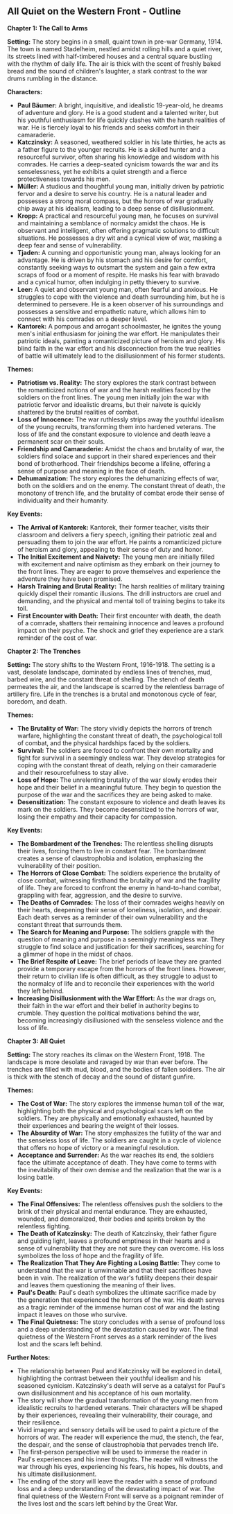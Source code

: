 ## All Quiet on the Western Front - Outline

**Chapter 1: The Call to Arms**

**Setting:**  The story begins in a small, quaint town in pre-war Germany, 1914.  The town is named Stadelheim, nestled amidst rolling hills and a quiet river, its streets lined with half-timbered houses and a central square bustling with the rhythm of daily life.  The air is thick with the scent of freshly baked bread and the sound of children's laughter, a stark contrast to the war drums rumbling in the distance.

**Characters:**

* **Paul Bäumer:**  A bright, inquisitive, and idealistic 19-year-old, he dreams of adventure and glory.  He is a good student and a talented writer, but his youthful enthusiasm for life quickly clashes with the harsh realities of war.  He is fiercely loyal to his friends and seeks comfort in their camaraderie.
* **Katczinsky:**  A seasoned, weathered soldier in his late thirties, he acts as a father figure to the younger recruits.   He is a skilled hunter and a resourceful survivor, often sharing his knowledge and wisdom with his comrades.  He carries a deep-seated cynicism towards the war and its senselessness, yet he exhibits a quiet strength and a fierce protectiveness towards his men.
* **Müller:** A studious and thoughtful young man, initially driven by patriotic fervor and a desire to serve his country.  He is a natural leader and possesses a strong moral compass, but the horrors of war gradually chip away at his idealism, leading to a deep sense of disillusionment.
* **Kropp:**  A practical and resourceful young man, he focuses on survival and maintaining a semblance of normalcy amidst the chaos.  He is observant and intelligent, often offering pragmatic solutions to difficult situations. He possesses a dry wit and a cynical view of war, masking a deep fear and sense of vulnerability. 
* **Tjaden:**  A cunning and opportunistic young man, always looking for an advantage. He is driven by his stomach and his desire for comfort, constantly seeking ways to outsmart the system and gain a few extra scraps of food or a moment of respite. He masks his fear with bravado and a cynical humor, often indulging in petty thievery to survive.
* **Leer:**  A quiet and observant young man, often fearful and anxious. He struggles to cope with the violence and death surrounding him,  but he is determined to persevere.  He is a keen observer of his surroundings and possesses a sensitive and empathetic nature, which allows him to connect with his comrades on a deeper level.
* **Kantorek:**  A pompous and arrogant schoolmaster, he ignites the young men's initial enthusiasm for joining the war effort. He manipulates their patriotic ideals, painting a romanticized picture of heroism and glory. His blind faith in the war effort and his disconnection from the true realities of battle will ultimately lead to the disillusionment of his former students.

**Themes:** 

* **Patriotism vs. Reality:**  The story explores the stark contrast between the romanticized notions of war and the harsh realities faced by the soldiers on the front lines.  The young men initially join the war with patriotic fervor and idealistic dreams, but their naivete is quickly shattered by the brutal realities of combat.
* **Loss of Innocence:**  The war ruthlessly strips away the youthful idealism of the young recruits, transforming them into hardened veterans.  The loss of life and the constant exposure to violence and death leave a permanent scar on their souls.
* **Friendship and Camaraderie:**  Amidst the chaos and brutality of war, the soldiers find solace and support in their shared experiences and their bond of brotherhood. Their friendships become a lifeline, offering a sense of purpose and meaning in the face of death.
* **Dehumanization:**  The story explores the dehumanizing effects of war, both on the soldiers and on the enemy.  The constant threat of death, the monotony of trench life, and the brutality of combat erode their sense of individuality and their humanity.

**Key Events:**

* **The Arrival of Kantorek:** Kantorek, their former teacher, visits their classroom and delivers a fiery speech, igniting their patriotic zeal and persuading them to join the war effort.  He paints a romanticized picture of heroism and glory, appealing to their sense of duty and honor. 
* **The Initial Excitement and Naivety:**   The young men are initially filled with excitement and naive optimism as they embark on their journey to the front lines.  They are eager to prove themselves and experience the adventure they have been promised.
* **Harsh Training and Brutal Reality:**  The harsh realities of military training quickly dispel their romantic illusions.  The drill instructors are cruel and demanding, and the physical and mental toll of training begins to take its toll. 
* **First Encounter with Death:**   Their first encounter with death, the death of a comrade, shatters their remaining innocence and leaves a profound impact on their psyche.  The shock and grief they experience are a stark reminder of the cost of war.

**Chapter 2: The Trenches**

**Setting:**  The story shifts to the Western Front, 1916-1918.  The setting is a vast, desolate landscape, dominated by endless lines of trenches, mud, barbed wire, and the constant threat of shelling.  The stench of death permeates the air, and the landscape is scarred by the relentless barrage of artillery fire.  Life in the trenches is a brutal and monotonous cycle of fear, boredom, and death. 

**Themes:**

* **The Brutality of War:**  The story vividly depicts the horrors of trench warfare, highlighting the constant threat of death, the psychological toll of combat, and the physical hardships faced by the soldiers. 
* **Survival:**  The soldiers are forced to confront their own mortality and fight for survival in a seemingly endless war.  They develop strategies for coping with the constant threat of death, relying on their camaraderie and their resourcefulness to stay alive.
* **Loss of Hope:**  The unrelenting brutality of the war slowly erodes their hope and their belief in a meaningful future.  They begin to question the purpose of the war and the sacrifices they are being asked to make.
* **Desensitization:**  The constant exposure to violence and death leaves its mark on the soldiers.  They become desensitized to the horrors of war, losing their empathy and their capacity for compassion.

**Key Events:**

* **The Bombardment of the Trenches:** The relentless shelling disrupts their lives, forcing them to live in constant fear. The bombardment creates a sense of claustrophobia and isolation, emphasizing the vulnerability of their position.
* **The Horrors of Close Combat:**  The soldiers experience the brutality of close combat, witnessing firsthand the brutality of war and the fragility of life.  They are forced to confront the enemy in hand-to-hand combat, grappling with fear, aggression, and the desire to survive.
* **The Deaths of Comrades:**  The loss of their comrades weighs heavily on their hearts, deepening their sense of loneliness, isolation, and despair. Each death serves as a reminder of their own vulnerability and the constant threat that surrounds them.
* **The Search for Meaning and Purpose:**  The soldiers grapple with the question of meaning and purpose in a seemingly meaningless war. They struggle to find solace and justification for their sacrifices, searching for a glimmer of hope in the midst of chaos. 
* **The Brief Respite of Leave:**  The brief periods of leave they are granted provide a temporary escape from the horrors of the front lines.  However, their return to civilian life is often difficult, as they struggle to adjust to the normalcy of life and to reconcile their experiences with the world they left behind.  
* **Increasing Disillusionment with the War Effort:**  As the war drags on, their faith in the war effort and their belief in authority begins to crumble.  They question the political motivations behind the war, becoming increasingly disillusioned with the senseless violence and the loss of life.

**Chapter 3: All Quiet**

**Setting:**  The story reaches its climax on the Western Front, 1918. The landscape is more desolate and ravaged by war than ever before.  The trenches are filled with mud, blood, and the bodies of fallen soldiers.  The air is thick with the stench of decay and the sound of distant gunfire. 

**Themes:**

* **The Cost of War:**  The story explores the immense human toll of the war, highlighting both the physical and psychological scars left on the soldiers.  They are physically and emotionally exhausted, haunted by their experiences and bearing the weight of their losses. 
* **The Absurdity of War:**  The story emphasizes the futility of the war and the senseless loss of life.  The soldiers are caught in a cycle of violence that offers no hope of victory or a meaningful resolution.
* **Acceptance and Surrender:**  As the war reaches its end, the soldiers face the ultimate acceptance of death.  They have come to terms with the inevitability of their own demise and the realization that the war is a losing battle.

**Key Events:**

* **The Final Offensives:**  The relentless offensives push the soldiers to the brink of their physical and mental endurance. They are exhausted, wounded, and demoralized,  their bodies and spirits broken by the relentless fighting.
* **The Death of Katczinsky:**  The death of Katczinsky, their father figure and guiding light, leaves a profound emptiness in their hearts and a sense of vulnerability that they are not sure they can overcome.  His loss symbolizes the loss of hope and the fragility of life. 
* **The Realization That They Are Fighting a Losing Battle:**  They come to understand that the war is unwinnable and that their sacrifices have been in vain.  The realization of the war's futility deepens their despair and leaves them questioning the meaning of their lives.
* **Paul's Death:**  Paul's death symbolizes the ultimate sacrifice made by the generation that experienced the horrors of the war.  His death serves as a tragic reminder of the immense human cost of war and the lasting impact it leaves on those who survive.  
* **The Final Quietness:**  The story concludes with a sense of profound loss and a deep understanding of the devastation caused by war.  The final quietness of the Western Front serves as a stark reminder of the lives lost and the scars left behind.

**Further Notes:**

* The relationship between Paul and Katczinsky will be explored in detail, highlighting the contrast between their youthful idealism and his seasoned cynicism.  Katczinsky's death will serve as a catalyst for Paul's own disillusionment and his acceptance of his own mortality. 
* The story will show the gradual transformation of the young men from idealistic recruits to hardened veterans.  Their characters will be shaped by their experiences, revealing their vulnerability, their courage, and their resilience. 
* Vivid imagery and sensory details will be used to paint a picture of the horrors of war.  The reader will experience the mud, the stench, the fear, the despair, and the sense of claustrophobia that pervades trench life.
* The first-person perspective will be used to immerse the reader in Paul's experiences and his inner thoughts.  The reader will witness the war through his eyes, experiencing his fears, his hopes, his doubts, and his ultimate disillusionment.  
* The ending of the story will leave the reader with a sense of profound loss and a deep understanding of the devastating impact of war. The final quietness of the Western Front will serve as a poignant reminder of the lives lost and the scars left behind by the Great War. 
